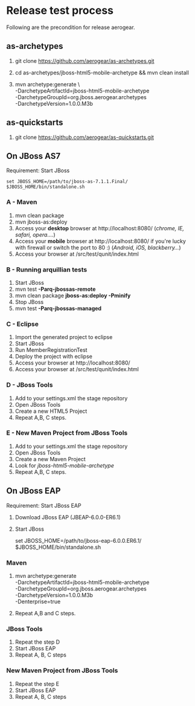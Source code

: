 # Release test process

Following are the precondition for release aerogear.


## as-archetypes

1.	git clone https://github.com/aerogear/as-archetypes.git

2.	cd as-archetypes/jboss-html5-mobile-archetype && mvn clean install

3.	mvn archetype:generate \                                                     
        -DarchetypeArtifactId=jboss-html5-mobile-archetype \
        -DarchetypeGroupId=org.jboss.aerogear.archetypes \
        -DarchetypeVersion=1.0.0.M3b 
        

## as-quickstarts

1. git clone https://github.com/aerogear/as-quickstarts.git


## On JBoss AS7

Requirement: Start JBoss
	
	set JBOSS_HOME=/path/to/jboss-as-7.1.1.Final/
	$JBOSS_HOME/bin/standalone.sh

### A - Maven

1. mvn clean package
2. mvn jboss-as:deploy
3. Access your **desktop** browser at http://localhost:8080/<artifactId> (*chrome, IE, safari, opera….*)
4. Access your **mobile** browser at http://localhost:8080/<artifactId> if you're lucky with firewall or switch the port to 80 :) (*Android, iOS, blackberry…*)
4. Access your browser at <app-root>/src/test/qunit/index.html

### B - Running arquillian tests

1. Start JBoss
2. mvn test **-Parq-jbossas-remote**
3. mvn clean package **jboss-as:deploy -Pminify**
4. Stop JBoss
5. mvn test **-Parq-jbossas-managed**	


### C - Eclipse

1. Import the generated project to eclipse
2. Start JBoss
3. Run MemberRegistrationTest
4. Deploy the project with eclipse
5. Access your browser at http://localhost:8080/<artifactId>
6. Access your browser at <app-root>/src/test/qunit/index.html

### D - JBoss Tools

1. Add to your settings.xml the stage repository
2. Open JBoss Tools 
3. Create a new HTML5 Project
4. Repeat A,B, C steps.

### E - New Maven Project from JBoss Tools

1. Add to your settings.xml the stage repository
2. Open JBoss Tools 
3. Create a new Maven Project
4. Look for *jboss-html5-mobile-archetype*
4. Repeat A,B, C steps.

## On JBoss EAP

Requirement: Start JBoss EAP

1. Download JBoss EAP (JBEAP-6.0.0-ER6.1)

2. Start JBoss
	
	set JBOSS_HOME=/path/to/jboss-eap-6.0.0.ER6.1/
	$JBOSS_HOME/bin/standalone.sh
	
### Maven
	
1. mvn archetype:generate \
        -DarchetypeArtifactId=jboss-html5-mobile-archetype \
        -DarchetypeGroupId=org.jboss.aerogear.archetypes \
        -DarchetypeVersion=1.0.0.M3b \
-Denterprise=true

2. Repeat A,B and C steps.


### JBoss Tools

1. Repeat the step D
2. Start JBoss EAP 
3. Repeat A, B, C steps

### New Maven Project from JBoss Tools

1. Repeat the step E
2. Start JBoss EAP 
3. Repeat A, B, C steps







